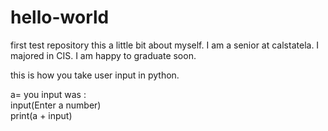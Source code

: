 # hello-world
first test repository 
this a little bit about myself. I am a senior at calstatela. I majored in CIS. I am happy to graduate soon. 

this is how you take user input in python.

a= you input was : <br>
input(Enter a number)<br>
print(a + input)<br>
